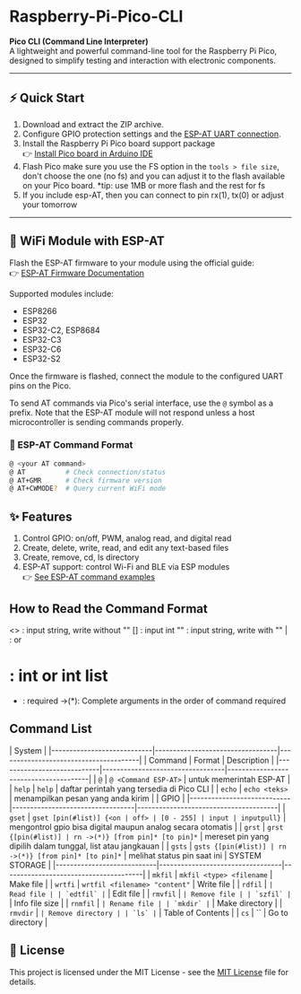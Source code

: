 # Raspberry-Pi-Pico-CLI

**Pico CLI (Command Line Interpreter)**  
A lightweight and powerful command-line tool for the Raspberry Pi Pico, designed to simplify testing and interaction with electronic components.

---

## ⚡ Quick Start

1. Download and extract the ZIP archive.
2. Configure GPIO protection settings and the [ESP-AT UART connection](#-wifi-module-with-esp-at).
3. Install the Raspberry Pi Pico board support package  
   👉 [Install Pico board in Arduino IDE](https://docs.arduino.cc/hardware/raspberry-pi-pico/)
4. Flash Pico make sure you use the FS option in the ```tools > file size```, don't choose the one (no fs) and you can adjust it to the flash available on your Pico board.
*tip: use 1MB or more flash and the rest for fs
5. If you include esp-AT, then you can connect to pin rx(1), tx(0) or adjust your tomorrow

---

## 📡 WiFi Module with ESP-AT

Flash the ESP-AT firmware to your module using the official guide:  
👉 [ESP-AT Firmware Documentation](https://docs.espressif.com/projects/esp-at/en/latest/esp32c3/)

Supported modules include:
- ESP8266  
- ESP32  
- ESP32-C2, ESP8684  
- ESP32-C3  
- ESP32-C6  
- ESP32-S2

Once the firmware is flashed, connect the module to the configured UART pins on the Pico.

To send AT commands via Pico's serial interface, use the `@` symbol as a prefix. Note that the ESP-AT module will not respond unless a host microcontroller is sending commands properly.

### 📘 ESP-AT Command Format

```bash
@ <your AT command>
@ AT          # Check connection/status
@ AT+GMR      # Check firmware version
@ AT+CWMODE?  # Query current WiFi mode
```

## ✨ Features

1. Control GPIO: on/off, PWM, analog read, and digital read
2. Create, delete, write, read, and edit any text-based files
3. Create, remove, cd, ls directory
4. ESP-AT support: control Wi-Fi and BLE via ESP modules  
   👉 [See ESP-AT command examples](https://docs.espressif.com/projects/esp-at/en/latest/esp32c3/AT_Command_Examples/index.html)

## How to Read the Command Format
<>   : input string, write without ""
[]   : input int
""   : input string, write with ""
|    : or
#    : int or int list
*    : required
->(*): Complete arguments in the order of command required



## Command List
|                                                                 System                       |
|----------------------------|----------------------------------|---------------------------------------|
| Command                     | Format                          | Description                           |
|----------------------------|----------------------------------|---------------------------------------|
| `@`                        | `@ <Command ESP-AT>`             | untuk memerintah ESP-AT               |
| `help`                     | `help`                           | daftar perintah yang tersedia di Pico CLI |
| `echo`                     | `echo <teks>`                    | menampilkan pesan yang anda kirim |
|                                                                 GPIO                       |
|----------------------------|----------------------------------|---------------------------------------|
| `gset`                     | `gset [pin(#list)] {<on | off> | [0 - 255] | input | inputpull}` | mengontrol gpio bisa digital maupun analog secara otomatis |
| `grst`         | `grst {[pin(#list)] | rn ->(*)} [from pin]* [to pin]*` | mereset pin yang dipilih dalam tunggal, list atau jangkauan |
| `gsts` | `gsts {[pin(#list)] | rn ->(*)} [from pin]* [to pin]*` | melihat status pin saat ini
|                                                                 SYSTEM STORAGE                       |
|----------------------------|----------------------------------|---------------------------------------|
| `mkfil` | `mkfil <type> <filename` | Make file |
| `wrtfi` | `wrtfil <filename> "content"` | Write file |
| `rdfil` | `` | Read file |
| `edtfil` | `` | Edit file |
| `rmvfil` | `` | Remove file |
| `szfil` | `` | Info file size |
| `rnmfil` | `` | Rename file |
| `mkdir` | `` | Make directory |
| `rmvdir` | `` | Remove directory |
| `ls` | `` | Table of Contents |
| `cs` | `` | Go to directory |

## 📄 License

This project is licensed under the MIT License - see the [MIT License](https://img.shields.io/badge/license-MIT-green) file for details.

